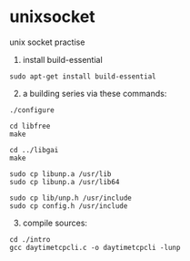 # unixsocket
unix socket practise

1. install build-essential
```shell
sudo apt-get install build-essential
```

2. a building series via these commands:
```shell
./configure

cd libfree
make

cd ../libgai
make

sudo cp libunp.a /usr/lib
sudo cp libunp.a /usr/lib64

sudo cp lib/unp.h /usr/include
sudo cp config.h /usr/include
```

3. compile sources:
```shell
cd ./intro  
gcc daytimetcpcli.c -o daytimetcpcli -lunp 
```
